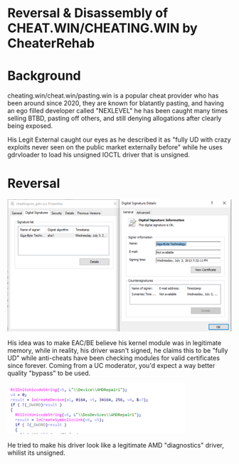 # Reversal & Disassembly of CHEAT.WIN/CHEATING.WIN by CheaterRehab

# Background

cheating.win/cheat.win/pasting.win is a popular cheat provider who has been around since 2020, they are known for blatantly pasting, and having an ego filled developer called "NEXLEVEL" he has been caught many times selling BTBD, pasting off others, and still denying allogations after clearly being exposed.

His Legit External caught our eyes as he described it as "fully UD with crazy exploits never seen on the public market externally before" while he uses gdrvloader to load his unsigned IOCTL driver that is unsigned.

# Reversal

<img src=images/image.png/>

His idea was to make EAC/BE believe his kernel module was in legitimate memory, while in reality, his driver wasn't signed, he claims this to be "fully UD" while anti-cheats have been checking modules for valid certificates since forever. Coming from a UC moderator, you'd expect a way better quality "bypass" to be used. 

<img src=images/image2.png/>

He tried to make his driver look like a legitimate AMD "diagnostics" driver, whilist its unsigned.
